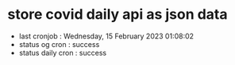 # store covid daily api as json data

- last cronjob : Wednesday, 15 February 2023 01:08:02
- status og cron : success
- status daily cron : success
      
      